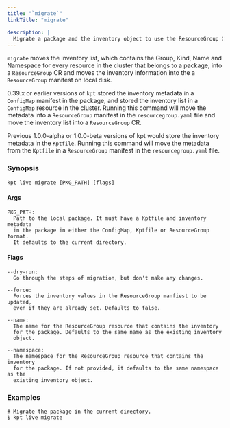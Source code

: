 ```yaml
---
title: "`migrate`"
linkTitle: "migrate"

description: |
  Migrate a package and the inventory object to use the ResourceGroup CRD.
---
```


<!--mdtogo:Short
    Migrate a package and the inventory object to use the ResourceGroup CRD.
-->

`migrate` moves the inventory list, which contains the Group, Kind, Name and
Namespace for every resource in the cluster that belongs to a package, into a
`ResourceGroup` CR and moves the inventory information into the a `ResourceGroup`
manifest on local disk.

0.39.x or earlier versions of `kpt` stored the inventory metadata in a
`ConfigMap` manifest in the package, and stored the inventory list in a
`ConfigMap` resource in the cluster. Running this command will move the
metadata into a `ResourceGroup` manifest in the `resourcegroup.yaml` file
and move the inventory list into a `ResourceGroup` CR.

Previous 1.0.0-alpha or 1.0.0-beta versions of kpt would store the inventory
metadata in the `Kptfile`. Running this command will move the metadata from
the `Kptfile` in a `ResourceGroup` manifest in the `resourcegroup.yaml` file.


### Synopsis

<!--mdtogo:Long-->

```
kpt live migrate [PKG_PATH] [flags]
```

#### Args

```
PKG_PATH:
  Path to the local package. It must have a Kptfile and inventory metadata
  in the package in either the ConfigMap, Kptfile or ResourceGroup format.
  It defaults to the current directory.
```

#### Flags

```
--dry-run:
  Go through the steps of migration, but don't make any changes.

--force:
  Forces the inventory values in the ResourceGroup manfiest to be updated,
  even if they are already set. Defaults to false.

--name:
  The name for the ResourceGroup resource that contains the inventory
  for the package. Defaults to the same name as the existing inventory
  object.

--namespace:
  The namespace for the ResourceGroup resource that contains the inventory
  for the package. If not provided, it defaults to the same namespace as the
  existing inventory object.
```

<!--mdtogo-->

### Examples

<!--mdtogo:Examples-->

```shell
# Migrate the package in the current directory.
$ kpt live migrate
```

<!--mdtogo-->
